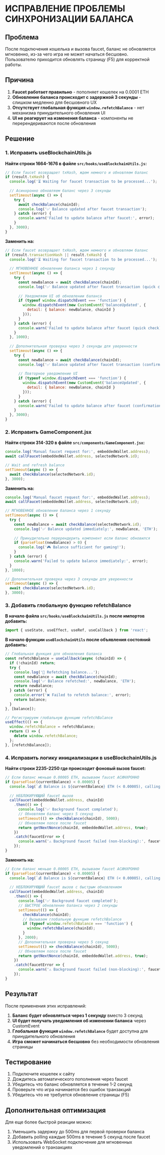 # ИСПРАВЛЕНИЕ ПРОБЛЕМЫ СИНХРОНИЗАЦИИ БАЛАНСА

## Проблема
После подключения кошелька и вызова faucet, баланс не обновляется мгновенно, из-за чего игра не может начаться бесшовно. Пользователю приходится обновлять страницу (F5) для корректной работы.

## Причина
1. **Faucet работает правильно** - пополняет кошелек на 0.0001 ETH
2. **Обновление баланса происходит с задержкой 3 секунды** - слишком медленно для бесшовного UX
3. **Отсутствует глобальная функция `window.refetchBalance`** - нет механизма принудительного обновления UI
4. **UI не реагирует на изменения баланса** - компоненты не перерендериваются после обновления

## Решение

### 1. Исправить useBlockchainUtils.js

**Найти строки 1664-1676 в файле `src/hooks/useBlockchainUtils.js`:**

```javascript
// Если faucet возвращает txHash, ждем немного и обновляем баланс
if (result.txHash) {
  console.log('⏳ Waiting for faucet transaction to be processed...');
  
  // Асинхронно обновляем баланс через 3 секунды
  setTimeout(async () => {
    try {
      await checkBalance(chainId);
      console.log('✅ Balance updated after faucet transaction');
    } catch (error) {
      console.warn('Failed to update balance after faucet:', error);
    }
  }, 3000);
}
```

**Заменить на:**

```javascript
// Если faucet возвращает txHash, ждем немного и обновляем баланс
if (result.transactionHash || result.txHash) {
  console.log('⏳ Waiting for faucet transaction to be processed...');
  
  // МГНОВЕННОЕ обновление баланса через 1 секунду
  setTimeout(async () => {
    try {
      const newBalance = await checkBalance(chainId);
      console.log('✅ Balance updated after faucet transaction (quick check):', newBalance, 'ETH');
      
      // Уведомляем UI об обновлении баланса
      if (typeof window.dispatchEvent === 'function') {
        window.dispatchEvent(new CustomEvent('balanceUpdated', { 
          detail: { balance: newBalance, chainId } 
        }));
      }
    } catch (error) {
      console.warn('Failed to update balance after faucet (quick check):', error);
    }
  }, 1000);
  
  // Дополнительная проверка через 3 секунды для уверенности
  setTimeout(async () => {
    try {
      const newBalance = await checkBalance(chainId);
      console.log('✅ Balance updated after faucet transaction (confirmation check):', newBalance, 'ETH');
      
      // Повторное уведомление UI
      if (typeof window.dispatchEvent === 'function') {
        window.dispatchEvent(new CustomEvent('balanceUpdated', { 
          detail: { balance: newBalance, chainId } 
        }));
      }
    } catch (error) {
      console.warn('Failed to update balance after faucet (confirmation check):', error);
    }
  }, 3000);
}
```

### 2. Исправить GameComponent.jsx

**Найти строки 314-320 в файле `src/components/GameComponent.jsx`:**

```javascript
console.log('Manual faucet request for:', embeddedWallet.address);
await callFaucet(embeddedWallet.address, selectedNetwork.id);

// Wait and refresh balance
setTimeout(async () => {
  await checkBalance(selectedNetwork.id);
}, 3000);
```

**Заменить на:**

```javascript
console.log('Manual faucet request for:', embeddedWallet.address);
await callFaucet(embeddedWallet.address, selectedNetwork.id);

// МГНОВЕННОЕ обновление баланса через 1 секунду
setTimeout(async () => {
  try {
    const newBalance = await checkBalance(selectedNetwork.id);
    console.log('✅ Balance updated immediately:', newBalance, 'ETH');
    
    // Принудительно перерендерить компонент если баланс обновился
    if (parseFloat(newBalance) > 0) {
      console.log('🎮 Balance sufficient for gaming!');
    }
  } catch (error) {
    console.warn('Failed to update balance immediately:', error);
  }
}, 1000);

// Дополнительная проверка через 3 секунды для уверенности
setTimeout(async () => {
  await checkBalance(selectedNetwork.id);
}, 3000);
```

### 3. Добавить глобальную функцию refetchBalance

**В начало файла `src/hooks/useBlockchainUtils.js` после импортов добавить:**

```javascript
import { useState, useEffect, useRef, useCallback } from 'react';
```

**В начало функции `useBlockchainUtils` после объявления состояний добавить:**

```javascript
// Глобальная функция для обновления баланса
const refetchBalance = useCallback(async (chainId) => {
  if (!chainId) return;
  try {
    console.log('🔄 Refetching balance...');
    const newBalance = await checkBalance(chainId);
    console.log('✅ Balance refetched:', newBalance, 'ETH');
    return newBalance;
  } catch (error) {
    console.error('❌ Failed to refetch balance:', error);
    return balance;
  }
}, [balance]);

// Регистрируем глобальную функцию refetchBalance
useEffect(() => {
  window.refetchBalance = refetchBalance;
  return () => {
    delete window.refetchBalance;
  };
}, [refetchBalance]);
```

### 4. Исправить логику инициализации в useBlockchainUtils.js

**Найти строки 2235-2250 где происходит фоновый вызов faucet:**

```javascript
// Если баланс меньше 0.00005 ETH, вызываем faucet АСИНХРОННО
if (parseFloat(currentBalance) < 0.00005) {
  console.log(`💰 Balance is ${currentBalance} ETH (< 0.00005), calling faucet in background...`);
  
  // НЕБЛОКИРУЮЩИЙ faucet вызов
  callFaucet(embeddedWallet.address, chainId)
    .then(() => {
      console.log('✅ Background faucet completed');
      // Обновляем баланс через 5 секунд
      setTimeout(() => checkBalance(chainId), 5000);
      // Обновляем nonce после faucet
      return getNextNonce(chainId, embeddedWallet.address, true);
    })
    .catch(faucetError => {
      console.warn('⚠️ Background faucet failed (non-blocking):', faucetError);
    });
}
```

**Заменить на:**

```javascript
// Если баланс меньше 0.00005 ETH, вызываем faucet АСИНХРОННО
if (parseFloat(currentBalance) < 0.00005) {
  console.log(`💰 Balance is ${currentBalance} ETH (< 0.00005), calling faucet in background...`);
  
  // НЕБЛОКИРУЮЩИЙ faucet вызов с быстрым обновлением
  callFaucet(embeddedWallet.address, chainId)
    .then(() => {
      console.log('✅ Background faucet completed');
      // БЫСТРОЕ обновление баланса через 2 секунды
      setTimeout(() => {
        checkBalance(chainId);
        // Вызываем глобальную функцию refetchBalance
        if (typeof window.refetchBalance === 'function') {
          window.refetchBalance(chainId);
        }
      }, 2000);
      // Дополнительная проверка через 5 секунд
      setTimeout(() => checkBalance(chainId), 5000);
      // Обновляем nonce после faucet
      return getNextNonce(chainId, embeddedWallet.address, true);
    })
    .catch(faucetError => {
      console.warn('⚠️ Background faucet failed (non-blocking):', faucetError);
    });
}
```

## Результат

После применения этих исправлений:

1. **Баланс будет обновляться через 1 секунду** вместо 3 секунд
2. **UI будет получать уведомления об изменении баланса** через CustomEvent
3. **Глобальная функция `window.refetchBalance`** будет доступна для принудительного обновления
4. **Игра сможет начинаться бесшовно** без необходимости обновления страницы

## Тестирование

1. Подключите кошелек к сайту
2. Дождитесь автоматического пополнения через faucet
3. Убедитесь что баланс обновляется в течение 1-2 секунд
4. Проверьте что игра начинается без ошибок транзакций
5. Убедитесь что не требуется обновление страницы (F5)

## Дополнительная оптимизация

Для еще более быстрой реакции можно:

1. Уменьшить задержку до 500ms для первой проверки баланса
2. Добавить polling каждые 500ms в течение 5 секунд после faucet
3. Использовать WebSocket подключение для мгновенных уведомлений о транзакциях